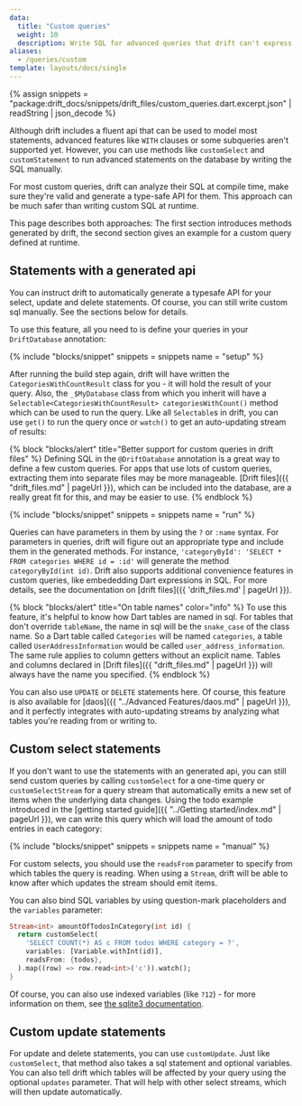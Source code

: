 ```yaml
---
data:
  title: "Custom queries"
  weight: 10
  description: Write SQL for advanced queries that drift can't express in Dart yet.
aliases:
  - /queries/custom
template: layouts/docs/single
---
```


{% assign snippets = "package:drift_docs/snippets/drift_files/custom_queries.dart.excerpt.json" | readString | json_decode %}

Although drift includes a fluent api that can be used to model most statements, advanced
features like `WITH` clauses or some subqueries aren't supported yet.
However, you can use methods like `customSelect` and `customStatement` to run advanced
statements on the database by writing the SQL manually.

For most custom queries, drift can analyze their SQL at compile time, make sure they're valid
and generate a type-safe API for them.
This approach can be much safer than writing custom SQL at runtime.

This page describes both approaches: The first section introduces methods generated by drift,
the second section gives an example for a custom query defined at runtime.

## Statements with a generated api

You can instruct drift to automatically generate a typesafe
API for your select, update and delete statements. Of course, you can still write custom
sql manually. See the sections below for details.

To use this feature, all you need to is define your queries in your `DriftDatabase` annotation:

{% include "blocks/snippet" snippets = snippets name = "setup" %}

After running the build step again, drift will have written the `CategoriesWithCountResult` class for you -
it will hold the result of your query. Also, the `_$MyDatabase` class from which you inherit will have a
`Selectable<CategoriesWithCountResult> categoriesWithCount()` method which can be used to run the query.
Like all `Selectable`s in drift, you can use `get()` to run the query once or `watch()` to get an auto-updating
stream of results:

{% block "blocks/alert" title="Better support for custom queries in drift files" %}
Defining SQL in the `@DriftDatabase` annotation is a great way to define a few custom queries. For apps that
use lots of custom queries, extracting them into separate files may be more manageable.
[Drift files]({{ "drift_files.md" | pageUrl }}), which can be included into the database, are a really great fit for this, and may be easier
to use.
{% endblock %}

{% include "blocks/snippet" snippets = snippets name = "run" %}

Queries can have parameters in them by using the `?` or `:name` syntax. For parameters in queries,
drift will figure out an appropriate type and include them in the generated methods. For instance,
`'categoryById': 'SELECT * FROM categories WHERE id = :id'` will generate the method `categoryById(int id)`.
Drift also supports additional convenience features in custom queries, like embededding Dart expressions in
SQL. For more details, see the documentation on [drift files]({{ 'drift_files.md' | pageUrl }}).

{% block "blocks/alert" title="On table names" color="info" %}
To use this feature, it's helpful to know how Dart tables are named in sql. For tables that don't
override `tableName`, the name in sql will be the `snake_case` of the class name. So a Dart table
called `Categories` will be named `categories`, a table called `UserAddressInformation` would be
called `user_address_information`. The same rule applies to column getters without an explicit name.
Tables and columns declared in [Drift files]({{ "drift_files.md" | pageUrl }}) will always have the
name you specified.
{% endblock %}

You can also use `UPDATE` or `DELETE` statements here. Of course, this feature is also available for
[daos]({{ "../Advanced Features/daos.md" | pageUrl }}),
and it perfectly integrates with auto-updating streams by analyzing what tables you're reading from or
writing to.

## Custom select statements
If you don't want to use the statements with an generated api, you can
still send custom queries by calling `customSelect` for a one-time query or
`customSelectStream` for a query stream that automatically emits a new set of items when
the underlying data changes. Using the todo example introduced in the
[getting started guide]({{ "../Getting started/index.md" | pageUrl }}), we can
write this query which will load the amount of todo entries in each category:

{% include "blocks/snippet" snippets = snippets name = "manual" %}

For custom selects, you should use the `readsFrom` parameter to specify from which tables the query is
reading. When using a `Stream`, drift will be able to know after which updates the stream should emit
items.

You can also bind SQL variables by using question-mark placeholders and the `variables` parameter:

```dart
Stream<int> amountOfTodosInCategory(int id) {
  return customSelect(
    'SELECT COUNT(*) AS c FROM todos WHERE category = ?',
    variables: [Variable.withInt(id)],
    readsFrom: {todos},
  ).map((row) => row.read<int>('c')).watch();
}
```

Of course, you can also use indexed variables (like `?12`) - for more information on them, see
[the sqlite3 documentation](https://sqlite.org/lang_expr.html#varparam).

## Custom update statements
For update and delete statements, you can use `customUpdate`. Just like `customSelect`, that method
also takes a sql statement and optional variables. You can also tell drift which tables will be
affected by your query using the optional `updates` parameter. That will help with other select
streams, which will then update automatically.
